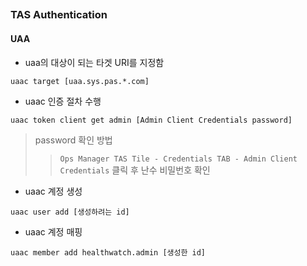 
##



### TAS Authentication

#### UAA

* uaa의 대상이 되는 타겟 URI를 지정함
```
uaac target [uaa.sys.pas.*.com] 
```

* uaac 인증 절차 수행
```
uaac token client get admin [Admin Client Credentials password]
```
> password 확인 방법
>>`Ops Manager TAS Tile - Credentials TAB - Admin Client Credentials` 클릭 후 난수 비밀번호 확인

* uaac 계정 생성
```
uaac user add [생성하려는 id]
```
* uaac 계정 매핑
```
uaac member add healthwatch.admin [생성한 id] 
```
